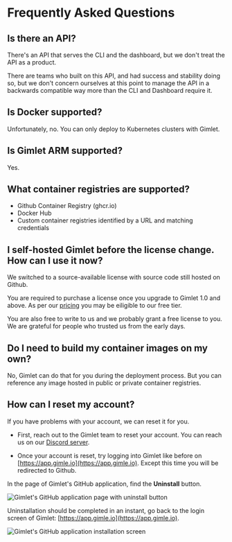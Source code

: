 # Frequently Asked Questions

## Is there an API?

There's an API that serves the CLI and the dashboard, but we don't treat the API as a product.

There are teams who built on this API, and had success and stability doing so, but we don't concern ourselves at this point to manage the API in a backwards compatible way more than the CLI and Dashboard require it.

## Is Docker supported?

Unfortunately, no. You can only deploy to Kubernetes clusters with Gimlet.

## Is Gimlet ARM supported?

Yes.

## What container registries are supported?

- Github Container Registry (ghcr.io)
- Docker Hub
- Custom container registries identified by a URL and matching credentials

## I self-hosted Gimlet before the license change. How can I use it now?
We switched to a source-available license with source code still hosted on Github.

You are required to purchase a license once you upgrade to Gimlet 1.0 and above. As per our [pricing](/pricing) you may be eiligible to our free tier.

You are also free to write to us and we probably grant a free license to you. We are grateful for people who trusted us from the early days.

## Do I need to build my container images on my own?
No, Gimlet can do that for you during the deployment process. But you can reference any image hosted in public or private container registries.

## How can I reset my account?

If you have problems with your account, we can reset it for you.

- First, reach out to the Gimlet team to reset your account. You can reach us on our [Discord server](https://discord.com/invite/ZwQDxPkYzE).

- Once your account is reset, try logging into Gimlet like before on [https://app.gimle.io](https://app.gimle.io). Except this time you will be redirected to Github.

In the page of Gimlet's GitHub application, find the **Uninstall** button.

![Gimlet's GitHub application page with uninstall button](/docs/screenshots/gimlet-account-setup/gimlet-github-app-installation-02.png)

Uninstallation should be completed in an instant, go back to the login screen of Gimlet: [https://app.gimle.io](https://app.gimle.io).

![Gimlet's GitHub application installation screen](/docs/screenshots/gimlet-account-setup/gimlet-github-app-installation-04.png)
